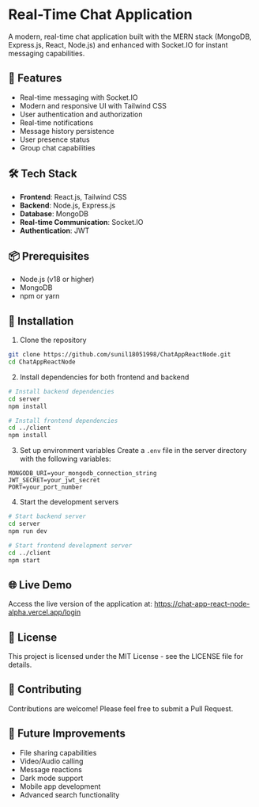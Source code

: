 # Real-Time Chat Application

A modern, real-time chat application built with the MERN stack (MongoDB, Express.js, React, Node.js) and enhanced with Socket.IO for instant messaging capabilities.

## 🚀 Features

- Real-time messaging with Socket.IO
- Modern and responsive UI with Tailwind CSS
- User authentication and authorization
- Real-time notifications
- Message history persistence
- User presence status
- Group chat capabilities

## 🛠️ Tech Stack

- **Frontend**: React.js, Tailwind CSS
- **Backend**: Node.js, Express.js
- **Database**: MongoDB
- **Real-time Communication**: Socket.IO
- **Authentication**: JWT

## 📦 Prerequisites

- Node.js (v18 or higher)
- MongoDB
- npm or yarn

## 🚀 Installation

1. Clone the repository
```bash
git clone https://github.com/sunil18051998/ChatAppReactNode.git
cd ChatAppReactNode
```

2. Install dependencies for both frontend and backend
```bash
# Install backend dependencies
cd server
npm install

# Install frontend dependencies
cd ../client
npm install
```

3. Set up environment variables
Create a `.env` file in the server directory with the following variables:
```
MONGODB_URI=your_mongodb_connection_string
JWT_SECRET=your_jwt_secret
PORT=your_port_number
```

4. Start the development servers
```bash
# Start backend server
cd server
npm run dev

# Start frontend development server
cd ../client
npm start
```

## 🌐 Live Demo

Access the live version of the application at:
https://chat-app-react-node-alpha.vercel.app/login

## 📝 License

This project is licensed under the MIT License - see the LICENSE file for details.

## 🤝 Contributing

Contributions are welcome! Please feel free to submit a Pull Request.


## 🎯 Future Improvements

- File sharing capabilities
- Video/Audio calling
- Message reactions
- Dark mode support
- Mobile app development
- Advanced search functionality

